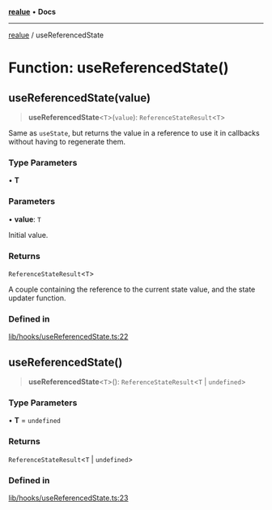 [**realue**](../README.md) • **Docs**

***

[realue](../README.md) / useReferencedState

# Function: useReferencedState()

## useReferencedState(value)

> **useReferencedState**\<`T`\>(`value`): `ReferenceStateResult`\<`T`\>

Same as `useState`, but returns the value in a reference to use it in callbacks without having to regenerate them.

### Type Parameters

• **T**

### Parameters

• **value**: `T`

Initial value.

### Returns

`ReferenceStateResult`\<`T`\>

A couple containing the reference to the current state value, and the state updater function.

### Defined in

[lib/hooks/useReferencedState.ts:22](https://github.com/nevoland/realue/blob/0e31f412c843509c611a819f4eb2d8d824b887cf/lib/hooks/useReferencedState.ts#L22)

## useReferencedState()

> **useReferencedState**\<`T`\>(): `ReferenceStateResult`\<`T` \| `undefined`\>

### Type Parameters

• **T** = `undefined`

### Returns

`ReferenceStateResult`\<`T` \| `undefined`\>

### Defined in

[lib/hooks/useReferencedState.ts:23](https://github.com/nevoland/realue/blob/0e31f412c843509c611a819f4eb2d8d824b887cf/lib/hooks/useReferencedState.ts#L23)
